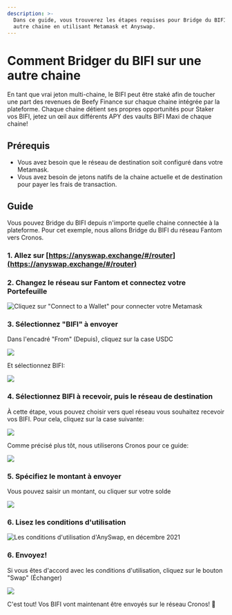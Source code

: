 ```yaml
---
description: >-
  Dans ce guide, vous trouverez les étapes requises pour Bridge du BIFI sur une
  autre chaine en utilisant Metamask et Anyswap.
---
```


# Comment Bridger du BIFI sur une autre chaine

En tant que vrai jeton multi-chaine, le BIFI peut être staké afin de toucher une part des revenues de Beefy Finance sur chaque chaine intégrée par la plateforme. Chaque chaine détient ses propres opportunités pour Staker vos BIFI, jetez un œil aux différents APY des vaults BIFI Maxi de chaque chaine!

## Prérequis

* Vous avez besoin que le réseau de destination soit configuré dans votre Metamask.&#x20;
* Vous avez besoin de jetons natifs de la chaine actuelle et de destination pour payer les frais de transaction.

## Guide

Vous pouvez Bridge du BIFI depuis n'importe quelle chaine connectée à la plateforme. Pour cet exemple, nous allons Bridge du BIFI du réseau Fantom vers Cronos.

### 1. Allez sur [https://anyswap.exchange/#/router](https://anyswap.exchange/#/router)

### 2. Changez le réseau sur Fantom et connectez votre Portefeuille

![Cliquez sur "Connect to a Wallet" pour connecter votre Metamask](<../../.gitbook/assets/anyswap\_network (1).png>)

### 3. Sélectionnez "BIFI" à envoyer

Dans l'encadré "From" (Depuis), cliquez sur la case USDC

![](../../.gitbook/assets/anyswap\_choosefrom.png)

Et sélectionnez BIFI:

![](../../.gitbook/assets/anyswap\_choosebifi.png)

### 4. Sélectionnez BIFI à recevoir, puis le réseau de destination

À cette étape, vous pouvez choisir vers quel réseau vous souhaitez recevoir vos BIFI. Pour cela, cliquez sur la case suivante:&#x20;

![](../../.gitbook/assets/anyswap\_choosenetwork.png)

Comme précisé plus tôt, nous utiliserons Cronos pour ce guide:

![](../../.gitbook/assets/anyswap\_destinationnetwork.png)

### 5. Spécifiez le montant à envoyer

Vous pouvez saisir un montant, ou cliquer sur votre solde

![](../../.gitbook/assets/anyswap\_amount.png)

### 6. **Lisez les conditions d'utilisation**

![Les conditions d'utilisation d'AnySwap, en décembre 2021](../../.gitbook/assets/anyswap\_tos.png)

### 6. Envoyez!

Si vous êtes d'accord avec les conditions d'utilisation, cliquez sur le bouton "Swap" (Échanger)

![](../../.gitbook/assets/anyswap\_send.png)

C'est tout! Vos BIFI vont maintenant être envoyés sur le réseau Cronos! :tada:
